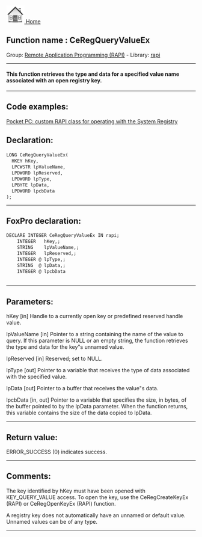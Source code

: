 [<img src="../../images/home.png"> Home ](https://github.com/VFPX/Win32API)  

## Function name : CeRegQueryValueEx
Group: [Remote Application Programming (RAPI)](../../functions_group.md#Remote_Application_Programming_(RAPI))  -  Library: [rapi](../../libraries.md#rapi)  
***  


#### This function retrieves the type and data for a specified value name associated with an open registry key. 
***  


## Code examples:
[Pocket PC: custom RAPI class for operating with the System Registry](../../samples/sample_441.md)  

## Declaration:
```foxpro  
LONG CeRegQueryValueEx(
  HKEY hKey,
  LPCWSTR lpValueName,
  LPDWORD lpReserved,
  LPDWORD lpType,
  LPBYTE lpData,
  LPDWORD lpcbData
);  
```  
***  


## FoxPro declaration:
```foxpro  
DECLARE INTEGER CeRegQueryValueEx IN rapi;
	INTEGER   hKey,;
	STRING    lpValueName,;
	INTEGER   lpReserved,;
	INTEGER @ lpType,;
	STRING  @ lpData,;
	INTEGER @ lpcbData
  
```  
***  


## Parameters:
hKey 
[in] Handle to a currently open key or predefined reserved handle value.

lpValueName 
[in] Pointer to a string containing the name of the value to query. If this parameter is NULL or an empty string, the function retrieves the type and data for the key"s unnamed value.

lpReserved 
[in] Reserved; set to NULL.

lpType 
[out] Pointer to a variable that receives the type of data associated with the specified value.

lpData 
[out] Pointer to a buffer that receives the value"s data. 

lpcbData 
[in, out] Pointer to a variable that specifies the size, in bytes, of the buffer pointed to by the lpData parameter. When the function returns, this variable contains the size of the data copied to lpData.  
***  


## Return value:
ERROR_SUCCESS (0) indicates success.   
***  


## Comments:
The key identified by hKey must have been opened with KEY_QUERY_VALUE access. To open the key, use the CeRegCreateKeyEx (RAPI) or CeRegOpenKeyEx (RAPI) function.  
  
A registry key does not automatically have an unnamed or default value. Unnamed values can be of any type.   
  
***  

